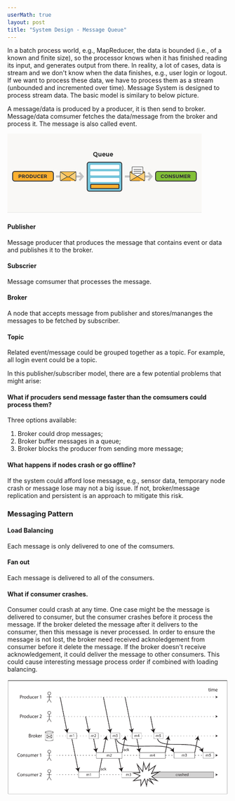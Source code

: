 ```yaml
---
userMath: true
layout: post
title: "System Design - Message Queue"
---
```


In a batch process world, e.g., MapReducer, the data is bounded (i.e., of a known and finite size), so the processor knows when it has finished reading its input, and generates output from there. In reality, a lot of cases, data is stream and we don't know when the data finishes, e.g., user login or logout. If we want to process these data, we have to process them as a stream (unbounded and incremented over time). Message System is designed to process stream data. The basic model is similary to below picture.

A message/data is produced by a producer, it is then send to broker. Message/data comsumer fetches the data/message from the broker and process it. The message is also called event. 

![mq-model](/images/mq-model.jpg)

#### Publisher
 Message producer that produces the message that contains event or data and publishes it to the broker.

#### Subscrier
 Message comsumer that processes the message.

#### Broker
 A node that accepts message from publisher and stores/mananges the messages to be fetched by subscriber.

#### Topic
 Related event/message could be grouped together as a topic. For example, all login event could be a topic. 

In this publisher/subscriber model, there are a few potential problems that might arise:

#### What if procuders send message faster than the comsumers could process them?
 Three options available: 
  1. Broker could drop messages;
  2. Broker buffer messages in a queue;
  3. Broker blocks the producer from sending more message;

#### What happens if nodes crash or go offline?
  If the system could afford lose message, e.g., sensor data, temporary node crash or message lose may not a big issue.
  If not, broker/message replication and persistent is an approach to mitigate this risk.

### Messaging Pattern

#### Load Balancing
 Each message is only delivered to one of the comsumers. 

#### Fan out
 Each message is delivered to all of the consumers. 

#### What if consumer crashes.
 Consumer could crash at any time. One case might be the message is delivered to consumer, but the consumer crashes before it process the message. If the broker deleted the message after it delivers to the consumer, then this message is never processed. In order to ensure the message is not lost, the broker need received acknoledgement from consumer before it delete the message. If the broker doesn't receive acknowledgement, it could deliver the message to other consumers. This could cause interesting message process order if combined with loading balancing.

![consumer-crash](/images/consumer-crash.png) 



